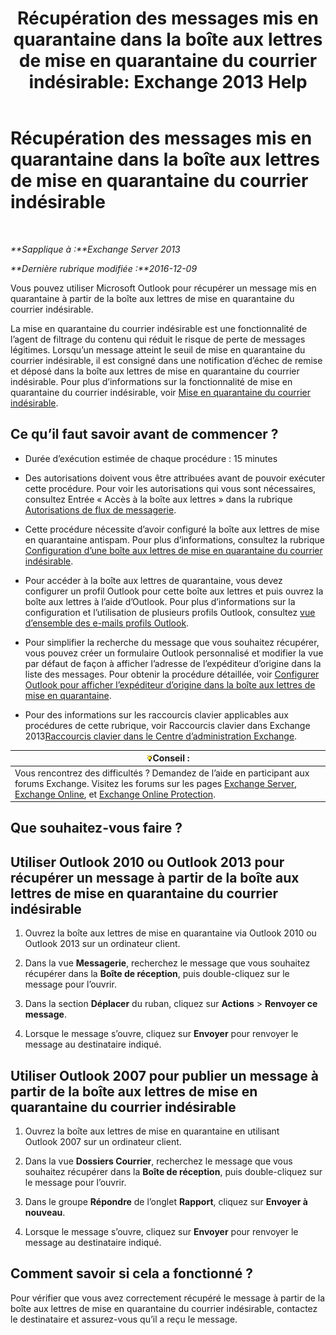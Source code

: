 ﻿---
title: 'Récupération des messages mis en quarantaine dans la boîte aux lettres de mise en quarantaine du courrier indésirable: Exchange 2013 Help'
TOCTitle: Récupération des messages mis en quarantaine dans la boîte aux lettres de mise en quarantaine du courrier indésirable
ms:assetid: 7a86bfde-f868-4689-bdec-5f01e52b510d
ms:mtpsurl: https://technet.microsoft.com/fr-fr/library/Aa998920(v=EXCHG.150)
ms:contentKeyID: 50478522
ms.date: 05/23/2018
mtps_version: v=EXCHG.150
ms.translationtype: MT
---

# Récupération des messages mis en quarantaine dans la boîte aux lettres de mise en quarantaine du courrier indésirable

 

_**Sapplique à :**Exchange Server 2013_

_**Dernière rubrique modifiée :**2016-12-09_

Vous pouvez utiliser Microsoft Outlook pour récupérer un message mis en quarantaine à partir de la boîte aux lettres de mise en quarantaine du courrier indésirable.

La mise en quarantaine du courrier indésirable est une fonctionnalité de l’agent de filtrage du contenu qui réduit le risque de perte de messages légitimes. Lorsqu’un message atteint le seuil de mise en quarantaine du courrier indésirable, il est consigné dans une notification d’échec de remise et déposé dans la boîte aux lettres de mise en quarantaine du courrier indésirable. Pour plus d’informations sur la fonctionnalité de mise en quarantaine du courrier indésirable, voir [Mise en quarantaine du courrier indésirable](spam-quarantine-exchange-2013-help.md).

## Ce qu’il faut savoir avant de commencer ?

  - Durée d’exécution estimée de chaque procédure : 15 minutes

  - Des autorisations doivent vous être attribuées avant de pouvoir exécuter cette procédure. Pour voir les autorisations qui vous sont nécessaires, consultez Entrée « Accès à la boîte aux lettres » dans la rubrique [Autorisations de flux de messagerie](mail-flow-permissions-exchange-2013-help.md).

  - Cette procédure nécessite d’avoir configuré la boîte aux lettres de mise en quarantaine antispam. Pour plus d’informations, consultez la rubrique [Configuration d’une boîte aux lettres de mise en quarantaine du courrier indésirable](configure-a-spam-quarantine-mailbox-exchange-2013-help.md).

  - Pour accéder à la boîte aux lettres de quarantaine, vous devez configurer un profil Outlook pour cette boîte aux lettres et puis ouvrez la boîte aux lettres à l’aide d’Outlook. Pour plus d’informations sur la configuration et l’utilisation de plusieurs profils Outlook, consultez [vue d’ensemble des e-mails profils Outlook](https://go.microsoft.com/fwlink/p/?linkid=178975).

  - Pour simplifier la recherche du message que vous souhaitez récupérer, vous pouvez créer un formulaire Outlook personnalisé et modifier la vue par défaut de façon à afficher l’adresse de l’expéditeur d’origine dans la liste des messages. Pour obtenir la procédure détaillée, voir [Configurer Outlook pour afficher l’expéditeur d’origine dans la boîte aux lettres de mise en quarantaine](configure-outlook-to-show-the-original-sender-in-the-quarantine-mailbox-exchange-2013-help.md).

  - Pour des informations sur les raccourcis clavier applicables aux procédures de cette rubrique, voir Raccourcis clavier dans Exchange 2013[Raccourcis clavier dans le Centre d’administration Exchange](keyboard-shortcuts-in-the-exchange-admin-center-exchange-online-protection-help.md).

<table>
<thead>
<tr class="header">
<th><img src="images/Bb125224.tip(EXCHG.150).gif" title="Conseil" alt="Conseil" />Conseil :</th>
</tr>
</thead>
<tbody>
<tr class="odd">
<td>Vous rencontrez des difficultés ? Demandez de l’aide en participant aux forums Exchange. Visitez les forums sur les pages <a href="https://go.microsoft.com/fwlink/p/?linkid=60612">Exchange Server</a>, <a href="https://go.microsoft.com/fwlink/p/?linkid=267542">Exchange Online</a>, et <a href="https://go.microsoft.com/fwlink/p/?linkid=285351">Exchange Online Protection</a>.</td>
</tr>
</tbody>
</table>


## Que souhaitez-vous faire ?

## Utiliser Outlook 2010 ou Outlook 2013 pour récupérer un message à partir de la boîte aux lettres de mise en quarantaine du courrier indésirable

1.  Ouvrez la boîte aux lettres de mise en quarantaine via Outlook 2010 ou Outlook 2013 sur un ordinateur client.

2.  Dans la vue **Messagerie**, recherchez le message que vous souhaitez récupérer dans la **Boîte de réception**, puis double-cliquez sur le message pour l’ouvrir.

3.  Dans la section **Déplacer** du ruban, cliquez sur **Actions** \> **Renvoyer ce message**.

4.  Lorsque le message s’ouvre, cliquez sur **Envoyer** pour renvoyer le message au destinataire indiqué.

## Utiliser Outlook 2007 pour publier un message à partir de la boîte aux lettres de mise en quarantaine du courrier indésirable

1.  Ouvrez la boîte aux lettres de mise en quarantaine en utilisant Outlook 2007 sur un ordinateur client.

2.  Dans la vue **Dossiers Courrier**, recherchez le message que vous souhaitez récupérer dans la **Boîte de réception**, puis double-cliquez sur le message pour l’ouvrir.

3.  Dans le groupe **Répondre** de l’onglet **Rapport**, cliquez sur **Envoyer à nouveau**.

4.  Lorsque le message s’ouvre, cliquez sur **Envoyer** pour renvoyer le message au destinataire indiqué.

## Comment savoir si cela a fonctionné ?

Pour vérifier que vous avez correctement récupéré le message à partir de la boîte aux lettres de mise en quarantaine du courrier indésirable, contactez le destinataire et assurez-vous qu’il a reçu le message.

